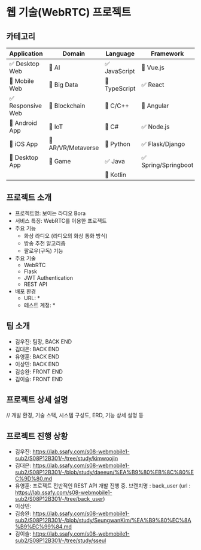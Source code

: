 # 웹 기술(WebRTC) 프로젝트

<!-- 필수 항목 -->

## 카테고리

| Application | Domain | Language | Framework |
| ---- | ---- | ---- | ---- |
| :white_check_mark: Desktop Web | :black_square_button: AI | :white_check_mark: JavaScript | :black_square_button: Vue.js |
| :black_square_button: Mobile Web | :black_square_button: Big Data | :black_square_button: TypeScript | :white_check_mark: React |
| :white_check_mark: Responsive Web | :black_square_button: Blockchain | :black_square_button: C/C++ | :black_square_button: Angular |
| :black_square_button: Android App | :black_square_button: IoT | :black_square_button: C# | :white_check_mark: Node.js |
| :black_square_button: iOS App | :black_square_button: AR/VR/Metaverse | :black_square_button: Python | :white_check_mark: Flask/Django |
| :black_square_button: Desktop App | :black_square_button: Game | :white_check_mark: Java | :white_check_mark: Spring/Springboot |
| | | :black_square_button: Kotlin | |

<!-- 필수 항목 -->

## 프로젝트 소개

* 프로젝트명: 보이는 라디오 Bora
* 서비스 특징: WebRTC를 이용한 프로젝트
* 주요 기능
  - 화상 라디오 (라디오의 화상 통화 방식)
  - 방송 추천 알고리즘
  - 팔로우(구독) 기능
* 주요 기술
  - WebRTC
  - Flask
  - JWT Authentication
  - REST API
* 배포 환경
  - URL: *
  - 테스트 계정: *

<!-- 자유 양식 -->

## 팀 소개
* 김우진: 팀장, BACK END
* 김대은: BACK END
* 유영훈: BACK END
* 이상민: BACK END
* 김승완: FRONT END 
* 김이슬: FRONT END



<!-- 자유 양식 -->

## 프로젝트 상세 설명

// 개발 환경, 기술 스택, 시스템 구성도, ERD, 기능 상세 설명 등


## 프로젝트 진행 상황
* 김우진: https://lab.ssafy.com/s08-webmobile1-sub2/S08P12B301/-/tree/study/kimwoojin
* 김대은: https://lab.ssafy.com/s08-webmobile1-sub2/S08P12B301/-/blob/study/daeeun/%EA%B9%80%EB%8C%80%EC%9D%80.md
* 유영훈: 프로젝트 전반적인 REST API 개발 진행 중. 브랜치명 : back_user (url : https://lab.ssafy.com/s08-webmobile1-sub2/S08P12B301/-/tree/back_user)
* 이상민: 
* 김승완: https://lab.ssafy.com/s08-webmobile1-sub2/S08P12B301/-/blob/study/SeungwanKim/%EA%B9%80%EC%8A%B9%EC%99%84.md
* 김이슬: https://lab.ssafy.com/s08-webmobile1-sub2/S08P12B301/-/tree/study/sseul
